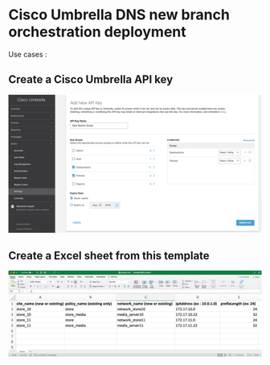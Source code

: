 # Cisco Umbrella DNS new branch orchestration deployment

Use cases :



## Create a Cisco Umbrella API key

![](img/umbrella_create_api.png)

## Create a Excel sheet from this template

![](img/excel_template.png)
